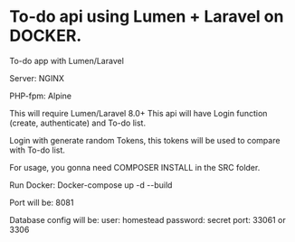 # To-do api using Lumen + Laravel on DOCKER.
To-do app with Lumen/Laravel

Server: NGINX

PHP-fpm: Alpine

This will require Lumen/Laravel 8.0+
This api will have Login function (create, authenticate) and To-do list.

Login with generate random Tokens, this tokens will be used to compare with To-do list.

For usage, you gonna need COMPOSER INSTALL in the SRC folder.

Run Docker: Docker-compose up -d --build

Port will be: 8081

Database config will be:
user: homestead
password: secret
port: 33061 or 3306
